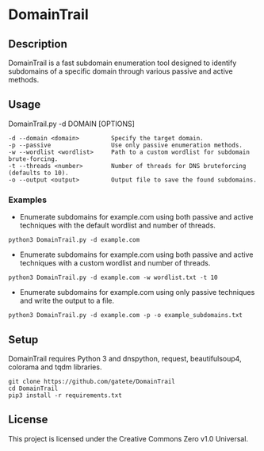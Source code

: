 # DomainTrail

## Description

DomainTrail is a fast subdomain enumeration tool designed to identify subdomains of a specific domain through various passive and active methods.

## Usage

DomainTrail.py -d DOMAIN [OPTIONS]

```
-d --domain <domain>         Specify the target domain.
-p --passive                 Use only passive enumeration methods.
-w --wordlist <wordlist>     Path to a custom wordlist for subdomain brute-forcing.
-t --threads <number>        Number of threads for DNS bruteforcing (defaults to 10).
-o --output <output>         Output file to save the found subdomains.
```

### Examples

- Enumerate subdomains for example.com using both passive and active techniques with the default wordlist and number of threads.
```
python3 DomainTrail.py -d example.com
```

- Enumerate subdomains for example.com using both passive and active techniques with a custom wordlist and number of threads.
```
python3 DomainTrail.py -d example.com -w wordlist.txt -t 10
```

- Enumerate subdomains for example.com using only passive techniques and write the output to a file.
```
python3 DomainTrail.py -d example.com -p -o example_subdomains.txt
```

## Setup

DomainTrail requires Python 3 and dnspython, request, beautifulsoup4, colorama and tqdm libraries.

```
git clone https://github.com/gatete/DomainTrail
cd DomainTrail
pip3 install -r requirements.txt
```

## License

This project is licensed under the Creative Commons Zero v1.0 Universal.
